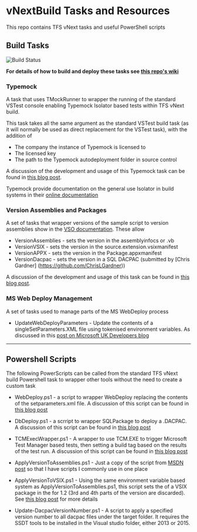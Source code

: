 # vNextBuild Tasks and Resources

This repo contains TFS vNext tasks and useful PowerShell scripts

## Build Tasks ##
![Build Status](https://richardfennell.visualstudio.com/DefaultCollection/_apis/public/build/definitions/670b3a60-2021-47ab-a88b-d76ebd888a2f/12/badge)

**For details of how to build and deploy these tasks see [this repo's wiki](https://github.com/rfennell/vNextBuild/wiki)**

### Typemock ###
A task that uses TMockRunner to wrapper the running of the standard VSTest console enabling Typemock Isolator based tests within TFS vNext build.
 
This task takes all the same argument as the standard VSTest build task (as it will normally be used as direct replacement for the VSTest task), with the addition of

- The company the instance of Typemock is licensed to
- The licensed key
- The path to the Typemock autodeployment folder in source control

A discussion of the development and usage of this Typemock task can be found in [this blog post](http://blogs.blackmarble.co.uk/blogs/rfennell/post/2015/09/08/Running-Typemock-Isolator-based-tests-in-TFS-vNext-build.aspx).

Typemock provide documentation on the general use Isolator in build systems in their [online documentation](http://www.typemock.com/docs?book=Isolator&page=Documentation%2FHtmlDocs%2Fintegratingwiththeserver.htm) 

### Version Assemblies and Packages ###
A set of tasks that wrapper versions of the sample script to version assemblies show in the [VSO documentation](https://msdn.microsoft.com/Library/vs/alm/Build/scripts/index
). These allow 

- VersionAssemblies - sets the version in the assemblyinfocs or .vb
- VersionVSIX - sets the version in the source.extension.vsixmanifest
- VersionAPPX - sets the version in the Package.appxmanifest
- VersionDacpac - sets the version in a SQL DACPAC (submitted by [Chris Gardner] (https://github.com/ChrisLGardner))

A discussion of the development and usage of this task can be found in [this blog post](http://blogs.blackmarble.co.uk/blogs/rfennell/post/2015/11/17/Why-you-need-to-use-vNext-build-tasks-to-share-scripts-between-builds.aspx).

### MS Web Deploy Management ###
A set of tasks used to manage parts of the MS WebDeploy process

- UpdateWebDeployParameters - Update the contents of a singleSetParameters.XML file using tokenised environment variables. As discussed in this [post on Microsoft UK Developers blog](https://www.microsoft.com/en-gb/developers/articles/week01feb16/how-to-extend-a-VSTS-release-process-to-on-premises/)

----------

## Powershell Scripts ##
The following PowerScripts can be called from the standard TFS vNext build Powershell task to wrapper other tools without the need to create a custom task
 
- WebDeploy.ps1 - a script to wrapper WebDeploy replacing the contents of the setparameters.xml file. A discussion of this script can be found in [this blog post](http://blogs.blackmarble.co.uk/blogs/rfennell/post/2015/08/21/Using-Release-Management-vNext-templates-when-you-dont-want-to-use-DSC-scripts-A-better-script.aspx)
- DbDeploy.ps1 - a scrript to wrapper SQLPackage to deploy a .DACPAC. A discussion of this script can be found in [this blog post](http://blogs.blackmarble.co.uk/blogs/rfennell/post/2015/06/18/Using-Release-Management-vNext-templates-when-you-dont-want-to-use-DSC-scripts.aspx)
- TCMExecWrapper.ps1 - A wrapper to use TCM.EXE to trigger Microsoft Test Manager based tests, then setting a build tag based on the results of the test run. A discussion of this script can be found in [this blog post](http://blogs.blackmarble.co.uk/blogs/rfennell/post/2015/08/28/An-alternative-to-setting-a-build-quality-on-a-TFS-vNext-build.aspx)
- ApplyVersionToAssemblies.ps1 - Just a copy of the script from [MSDN post](https://msdn.microsoft.com/Library/vs/alm/Build/scripts/index) so that I have scripts I commonly use in one place
- ApplyVersionToVSIX.ps1 - Using the same environment variable based system as ApplyVersionToAssemblies.ps1, this script sets the of a VSIX package in the for 1.2 (3rd and 4th parts of the version are discarded). See [this blog post](http://blogs.blackmarble.co.uk/blogs/rfennell/post/2015/11/10/Versioning-a-VSIX-package-as-part-of-the-TFS-vNext-build-(when-the-source-is-on-GitHub).aspx) for more details

- Update-DacpacVersionNumber.ps1 - A script to apply a specified version number to all dacpac files under the target folder. It requires the SSDT tools to be installed in the Visual studio folder, either 2013 or 2015.
